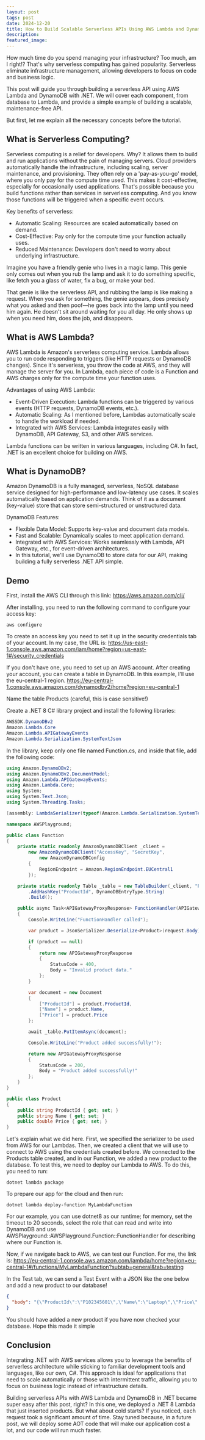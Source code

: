 ```yaml
---
layout: post
tags: post
date: 2024-12-20
title: How to Build Scalable Serverless APIs Using AWS Lambda and DynamoDB in .NET
description: 
featured_image: 
---
```


How much time do you spend managing your infrastructure?
Too much, am I right!?
That's why serverless computing has gained popularity. Serverless eliminate infrastructure management, allowing developers to focus on code and business logic.

This post will guide you through building a serverless API using AWS Lambda and DynamoDB with .NET. We will cover each component, from database to Lambda, and provide a simple example of building a scalable, maintenance-free API.

But first, let me explain all the necessary concepts before the tutorial.

## What is Serverless Computing?

Serverless computing is a relief for developers. Why? It allows them to build and run applications without the pain of managing servers. Cloud providers automatically handle the infrastructure, including scaling, server maintenance, and provisioning. They often rely on a 'pay-as-you-go' model, where you only pay for the compute time used. This makes it cost-effective, especially for occasionally used applications.
That's possible because you build functions rather than services in serverless computing. And you know those functions will be triggered when a specific event occurs.

Key benefits of serverless:

- Automatic Scaling: Resources are scaled automatically based on demand.
- Cost-Effective: Pay only for the compute time your function actually uses.
- Reduced Maintenance: Developers don't need to worry about underlying infrastructure.

Imagine you have a friendly genie who lives in a magic lamp. This genie only comes out when you rub the lamp and ask it to do something specific, like fetch you a glass of water, fix a bug, or make your bed.

That genie is like the serverless API, and rubbing the lamp is like making a request. When you ask for something, the genie appears, does precisely what you asked and then poof—he goes back into the lamp until you need him again. He doesn't sit around waiting for you all day. He only shows up when you need him, does the job, and disappears.


## What is AWS Lambda?

AWS Lambda is Amazon's serverless computing service. Lambda allows you to run code responding to triggers (like HTTP requests or DynamoDB changes). Since it's serverless, you throw the code at AWS, and they will manage the server for you. In Lambda, each piece of code is a Function and AWS charges only for the compute time your function uses.

Advantages of using AWS Lambda:

- Event-Driven Execution: Lambda functions can be triggered by various events (HTTP requests, DynamoDB events, etc.).
- Automatic Scaling: As I mentioned before, Lambdas automatically scale to handle the workload if needed.
- Integrated with AWS Services: Lambda integrates easily with DynamoDB, API Gateway, S3, and other AWS services.

Lambda functions can be written in various languages, including C#. In fact, .NET is an excellent choice for building on AWS.

## What is DynamoDB?

Amazon DynamoDB is a fully managed, serverless, NoSQL database service designed for high-performance and low-latency use cases. It scales automatically based on application demands. Think of it as a document (key-value) store that can store semi-structured or unstructured data.

DynamoDB Features:

- Flexible Data Model: Supports key-value and document data models.
- Fast and Scalable: Dynamically scales to meet application demand.
- Integrated with AWS Services: Works seamlessly with Lambda, API Gateway, etc., for event-driven architectures.
- In this tutorial, we'll use DynamoDB to store data for our API, making building a fully serverless .NET API simple.

## Demo

First, install the AWS CLI through this link: https://aws.amazon.com/cli/

After installing, you need to run the following command to configure your access key:

```shell
aws configure
```

To create an access key you need to set it up in the security credentials tab of your account. 
In my case, the URL is: https://us-east-1.console.aws.amazon.com/iam/home?region=us-east-1#/security_credentials


If you don't have one, you need to set up an AWS account. After creating your account, you can create a table in DynamoDB.
In this example, I'll use the eu-central-1 region.
https://eu-central-1.console.aws.amazon.com/dynamodbv2/home?region=eu-central-1

Name the table Products (careful, this is case sensitive!)

Create a .NET 8 C# library project and install the following libraries:
```csharp
AWSSDK.DynamoDBv2
Amazon.Lambda.Core
Amazon.Lambda.APIGatewayEvents
Amazon.Lambda.Serialization.SystemTextJson
```
In the library, keep only one file named Function.cs, and inside that file, add the following code:

```csharp
using Amazon.DynamoDBv2;
using Amazon.DynamoDBv2.DocumentModel;
using Amazon.Lambda.APIGatewayEvents;
using Amazon.Lambda.Core;
using System;
using System.Text.Json;
using System.Threading.Tasks;

[assembly: LambdaSerializer(typeof(Amazon.Lambda.Serialization.SystemTextJson.DefaultLambdaJsonSerializer))]

namespace AWSPlayground;

public class Function
{
    private static readonly AmazonDynamoDBClient _client =
        new AmazonDynamoDBClient("AccessKey", "SecretKey",
            new AmazonDynamoDBConfig
        {
            RegionEndpoint = Amazon.RegionEndpoint.EUCentral1
        });

    private static readonly Table _table = new TableBuilder(_client, "Products")
        .AddHashKey("ProductId", DynamoDBEntryType.String)
        .Build();

    public async Task<APIGatewayProxyResponse> FunctionHandler(APIGatewayProxyRequest request)
    {
        Console.WriteLine("FunctionHandler called");

        var product = JsonSerializer.Deserialize<Product>(request.Body);

        if (product == null)
        {
            return new APIGatewayProxyResponse
            {
                StatusCode = 400,
                Body = "Invalid product data."
            };
        }

        var document = new Document
        {
            ["ProductId"] = product.ProductId,
            ["Name"] = product.Name,
            ["Price"] = product.Price
        };

        await _table.PutItemAsync(document);

        Console.WriteLine("Product added successfully!");

        return new APIGatewayProxyResponse
        {
            StatusCode = 200,
            Body = "Product added successfully!"
        };
    }
}

public class Product
{
    public string ProductId { get; set; }
    public string Name { get; set; }
    public double Price { get; set; }
}
```

Let's explain what we did here. First, we specified the serializer to be used from AWS for our Lambdas. Then, we created a client that we will use to connect to AWS using the credentials created before. We connected to the Products table created, and in our Function, we added a new product to the database. To test this, we need to deploy our Lambda to AWS. To do this, you need to run:

```shell
dotnet lambda package
```

To prepare our app for the cloud and then run:

```shell
dotnet lambda deploy-function MyLambdaFunction
```

For our example, you can use dotnet8 as our runtime; for memory, set the timeout to 20 seconds, select the role that can read and write into DynamoDB and use AWSPlayground::AWSPlayground.Function::FunctionHandler for describing where our Function is.

Now, if we navigate back to AWS, we can test our Function. For me, the link is: https://eu-central-1.console.aws.amazon.com/lambda/home?region=eu-central-1#/functions/MyLambdaFunction?subtab=general&tab=testing

In the Test tab, we can send a Test Event with a JSON like the one below and add a new product to our database!
```json
{
  "body": "{\"ProductId\":\"P102345601\",\"Name\":\"Laptop\",\"Price\":999.99}"
}
```

You should have added a new product if you have now checked your database. Hope this made it simple

## Conclusion

Integrating .NET with AWS services allows you to leverage the benefits of serverless architecture while sticking to familiar development tools and languages, like our own, C#. This approach is ideal for applications that need to scale automatically or those with intermittent traffic, allowing you to focus on business logic instead of infrastructure details.

Building serverless APIs with AWS Lambda and DynamoDB in .NET became super easy after this post, right? In this one, we deployed a .NET 8 Lambda that just inserted products. But what about cold starts? If you noticed, each request took a significant amount of time. Stay tuned because, in a future post, we will deploy some AOT code that will make our application cost a lot, and our code will run much faster.